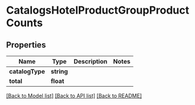 # CatalogsHotelProductGroupProductCounts

## Properties
Name | Type | Description | Notes
------------ | ------------- | ------------- | -------------
**catalogType** | **string** |  | 
**total** | **float** |  | 

[[Back to Model list]](../README.md#documentation-for-models) [[Back to API list]](../README.md#documentation-for-api-endpoints) [[Back to README]](../README.md)


